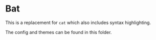 # Bat

This is a replacement for `cat` which also includes syntax highlighting.

The config and themes can be found in this folder.
